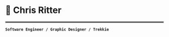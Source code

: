 # 🖖 Chris Ritter

<hr style="border:2px solid gray">

**`Software Engineer / Graphic Designer / Trekkie`**
